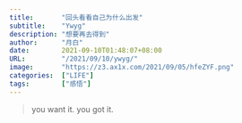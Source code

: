 ```yaml
---
title:       "回头看看自己为什么出发"
subtitle:    "Ywyg"
description: "想要再去得到"
author:      "月白"
date:        2021-09-10T01:48:07+08:00
URL:         "/2021/09/10/ywyg/"
image:       "https://z3.ax1x.com/2021/09/05/hfeZYF.png"
categories:  ["LIFE"]
tags:        ["感悟"]
---
```


> you want it. you got it.
